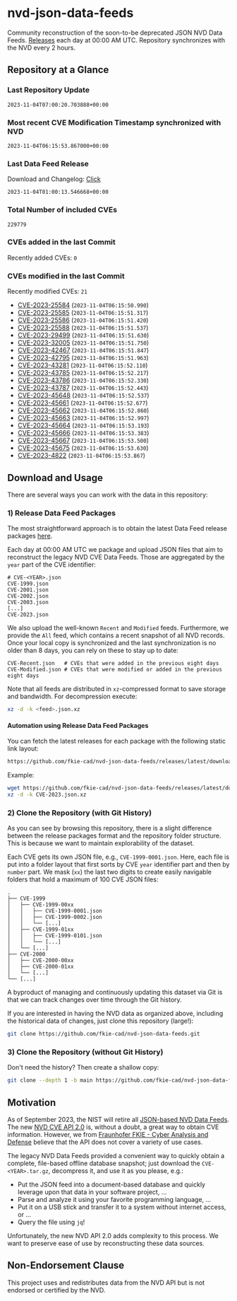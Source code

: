 # nvd-json-data-feeds

Community reconstruction of the soon-to-be deprecated JSON NVD Data Feeds. 
[Releases](https://github.com/fkie-cad/nvd-json-data-feeds/releases/latest) each day at 00:00 AM UTC.
Repository synchronizes with the NVD every 2 hours.

## Repository at a Glance

### Last Repository Update

```plain
2023-11-04T07:00:20.703888+00:00
```

### Most recent CVE Modification Timestamp synchronized with NVD

```plain
2023-11-04T06:15:53.867000+00:00
```

### Last Data Feed Release

Download and Changelog: [Click](https://github.com/fkie-cad/nvd-json-data-feeds/releases/latest)

```plain
2023-11-04T01:00:13.546668+00:00
```

### Total Number of included CVEs

```plain
229779
```

### CVEs added in the last Commit

Recently added CVEs: `0`



### CVEs modified in the last Commit

Recently modified CVEs: `21`

* [CVE-2023-25584](CVE-2023/CVE-2023-255xx/CVE-2023-25584.json) (`2023-11-04T06:15:50.990`)
* [CVE-2023-25585](CVE-2023/CVE-2023-255xx/CVE-2023-25585.json) (`2023-11-04T06:15:51.317`)
* [CVE-2023-25586](CVE-2023/CVE-2023-255xx/CVE-2023-25586.json) (`2023-11-04T06:15:51.420`)
* [CVE-2023-25588](CVE-2023/CVE-2023-255xx/CVE-2023-25588.json) (`2023-11-04T06:15:51.537`)
* [CVE-2023-29499](CVE-2023/CVE-2023-294xx/CVE-2023-29499.json) (`2023-11-04T06:15:51.630`)
* [CVE-2023-32005](CVE-2023/CVE-2023-320xx/CVE-2023-32005.json) (`2023-11-04T06:15:51.750`)
* [CVE-2023-42467](CVE-2023/CVE-2023-424xx/CVE-2023-42467.json) (`2023-11-04T06:15:51.847`)
* [CVE-2023-42795](CVE-2023/CVE-2023-427xx/CVE-2023-42795.json) (`2023-11-04T06:15:51.963`)
* [CVE-2023-43281](CVE-2023/CVE-2023-432xx/CVE-2023-43281.json) (`2023-11-04T06:15:52.110`)
* [CVE-2023-43785](CVE-2023/CVE-2023-437xx/CVE-2023-43785.json) (`2023-11-04T06:15:52.217`)
* [CVE-2023-43786](CVE-2023/CVE-2023-437xx/CVE-2023-43786.json) (`2023-11-04T06:15:52.330`)
* [CVE-2023-43787](CVE-2023/CVE-2023-437xx/CVE-2023-43787.json) (`2023-11-04T06:15:52.443`)
* [CVE-2023-45648](CVE-2023/CVE-2023-456xx/CVE-2023-45648.json) (`2023-11-04T06:15:52.537`)
* [CVE-2023-45661](CVE-2023/CVE-2023-456xx/CVE-2023-45661.json) (`2023-11-04T06:15:52.677`)
* [CVE-2023-45662](CVE-2023/CVE-2023-456xx/CVE-2023-45662.json) (`2023-11-04T06:15:52.860`)
* [CVE-2023-45663](CVE-2023/CVE-2023-456xx/CVE-2023-45663.json) (`2023-11-04T06:15:52.997`)
* [CVE-2023-45664](CVE-2023/CVE-2023-456xx/CVE-2023-45664.json) (`2023-11-04T06:15:53.193`)
* [CVE-2023-45666](CVE-2023/CVE-2023-456xx/CVE-2023-45666.json) (`2023-11-04T06:15:53.383`)
* [CVE-2023-45667](CVE-2023/CVE-2023-456xx/CVE-2023-45667.json) (`2023-11-04T06:15:53.500`)
* [CVE-2023-45675](CVE-2023/CVE-2023-456xx/CVE-2023-45675.json) (`2023-11-04T06:15:53.630`)
* [CVE-2023-4822](CVE-2023/CVE-2023-48xx/CVE-2023-4822.json) (`2023-11-04T06:15:53.867`)


## Download and Usage

There are several ways you can work with the data in this repository:

### 1) Release Data Feed Packages

The most straightforward approach is to obtain the latest Data Feed release packages [here](https://github.com/fkie-cad/nvd-json-data-feeds/releases/latest).

Each day at 00:00 AM UTC we package and upload JSON files that aim to reconstruct the legacy NVD CVE Data Feeds.
Those are aggregated by the `year` part of the CVE identifier:

```
# CVE-<YEAR>.json
CVE-1999.json
CVE-2001.json
CVE-2002.json
CVE-2003.json
[...]
CVE-2023.json
```

We also upload the well-known `Recent` and `Modified` feeds.
Furthermore, we provide the `All` feed, which contains a recent snapshot of all NVD records.
Once your local copy is synchronized and the last synchronization is no older than 8 days, you can rely on these to stay up to date:

```plain
CVE-Recent.json   # CVEs that were added in the previous eight days
CVE-Modified.json # CVEs that were modified or added in the previous eight days
```

Note that all feeds are distributed in `xz`-compressed format to save storage and bandwidth.
For decompression execute:

```sh
xz -d -k <feed>.json.xz
```


#### Automation using Release Data Feed Packages

You can fetch the latest releases for each package with the following static link layout:

```sh
https://github.com/fkie-cad/nvd-json-data-feeds/releases/latest/download/CVE-<YEAR>.json.xz
```

Example:

```sh
wget https://github.com/fkie-cad/nvd-json-data-feeds/releases/latest/download/CVE-2023.json.xz
xz -d -k CVE-2023.json.xz
```

### 2) Clone the Repository (with Git History)

As you can see by browsing this repository, there is a slight difference between the release packages format and the repository folder structure.
This is because we want to maintain explorability of the dataset.

Each CVE gets its own JSON file, e.g., `CVE-1999-0001.json`.
Here, each file is put into a folder layout that first sorts by CVE `year` identifier part and then by `number` part.
We mask (`xx`) the last two digits to create easily navigable folders that hold a maximum of 100 CVE JSON files:

```plain
.
├── CVE-1999
│   ├── CVE-1999-00xx
│   │   ├── CVE-1999-0001.json
│   │   ├── CVE-1999-0002.json
│   │   └── [...]
│   ├── CVE-1999-01xx
│   │   ├── CVE-1999-0101.json
│   │   └── [...]
│   └── [...]
├── CVE-2000
│   ├── CVE-2000-00xx
│   ├── CVE-2000-01xx
│   └── [...]
└── [...]
```

A byproduct of managing and continuously updating this dataset via Git is that we can track changes over time through the Git history.

If you are interested in having the NVD data as organized above, including the historical data of changes, just clone this repository (large!):

```sh
git clone https://github.com/fkie-cad/nvd-json-data-feeds.git
```

### 3) Clone the Repository (without Git History)

Don't need the history? Then create a shallow copy:

```sh
git clone --depth 1 -b main https://github.com/fkie-cad/nvd-json-data-feeds.git
```

## Motivation

As of September 2023, the NIST will retire all [JSON-based NVD Data Feeds](https://nvd.nist.gov/vuln/data-feeds#divRetirementBanner-1).
The new [NVD CVE API 2.0](https://nvd.nist.gov/developers/vulnerabilities) is, without a doubt, a great way to obtain CVE information.
However, we from [Fraunhofer FKIE - Cyber Analysis and Defense](https://www.fkie.fraunhofer.de/en/departments/cad.html) believe that the API does not cover a variety of use cases.

The legacy NVD Data Feeds provided a convenient way to quickly obtain a complete, file-based offline database snapshot; just download the `CVE-<YEAR>.tar.gz`, decompress it, and use it as you please, e.g.:

* Put the JSON feed into a document-based database and quickly leverage upon that data in your software project, ...
* Parse and analyze it using your favorite programming language, ...
* Put it on a USB stick and transfer it to a system without internet access, or ...
* Query the file using `jq`!

Unfortunately, the new NVD API 2.0 adds complexity to this process.
We want to preserve ease of use by reconstructing these data sources.

## Non-Endorsement Clause

This project uses and redistributes data from the NVD API but is not endorsed or certified by the NVD.
